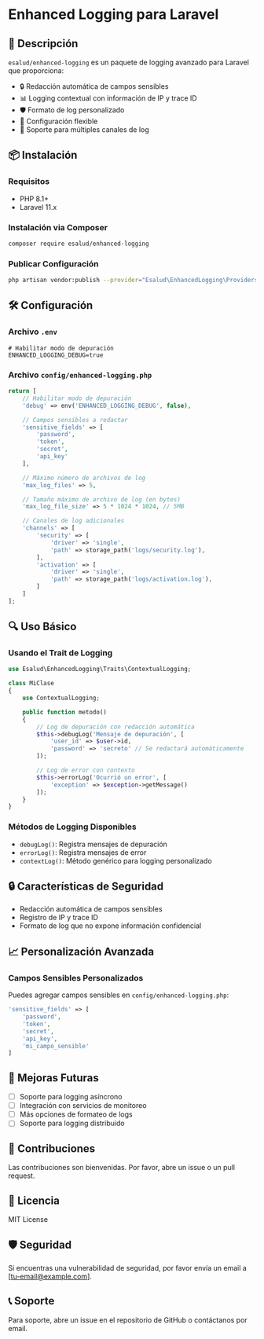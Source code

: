 # Enhanced Logging para Laravel

## 🚀 Descripción

`esalud/enhanced-logging` es un paquete de logging avanzado para Laravel que proporciona:

- 🔒 Redacción automática de campos sensibles
- 📊 Logging contextual con información de IP y trace ID
- 🛡️ Formato de log personalizado
- 🔧 Configuración flexible
- 📝 Soporte para múltiples canales de log

## 📦 Instalación

### Requisitos

- PHP 8.1+
- Laravel 11.x

### Instalación via Composer

```bash
composer require esalud/enhanced-logging
```

### Publicar Configuración

```bash
php artisan vendor:publish --provider="Esalud\EnhancedLogging\Providers\EnhancedLoggingServiceProvider"
```

## 🛠️ Configuración

### Archivo `.env`

```env
# Habilitar modo de depuración
ENHANCED_LOGGING_DEBUG=true
```

### Archivo `config/enhanced-logging.php`

```php
return [
    // Habilitar modo de depuración
    'debug' => env('ENHANCED_LOGGING_DEBUG', false),

    // Campos sensibles a redactar
    'sensitive_fields' => [
        'password', 
        'token', 
        'secret', 
        'api_key'
    ],

    // Máximo número de archivos de log
    'max_log_files' => 5,

    // Tamaño máximo de archivo de log (en bytes)
    'max_log_file_size' => 5 * 1024 * 1024, // 5MB

    // Canales de log adicionales
    'channels' => [
        'security' => [
            'driver' => 'single',
            'path' => storage_path('logs/security.log'),
        ],
        'activation' => [
            'driver' => 'single', 
            'path' => storage_path('logs/activation.log'),
        ]
    ]
];
```

## 🔍 Uso Básico

### Usando el Trait de Logging

```php
use Esalud\EnhancedLogging\Traits\ContextualLogging;

class MiClase 
{
    use ContextualLogging;

    public function metodo()
    {
        // Log de depuración con redacción automática
        $this->debugLog('Mensaje de depuración', [
            'user_id' => $user->id,
            'password' => 'secreto' // Se redactará automáticamente
        ]);

        // Log de error con contexto
        $this->errorLog('Ocurrió un error', [
            'exception' => $exception->getMessage()
        ]);
    }
}
```

### Métodos de Logging Disponibles

- `debugLog()`: Registra mensajes de depuración
- `errorLog()`: Registra mensajes de error
- `contextLog()`: Método genérico para logging personalizado

## 🔒 Características de Seguridad

- Redacción automática de campos sensibles
- Registro de IP y trace ID
- Formato de log que no expone información confidencial

## 📈 Personalización Avanzada

### Campos Sensibles Personalizados

Puedes agregar campos sensibles en `config/enhanced-logging.php`:

```php
'sensitive_fields' => [
    'password', 
    'token', 
    'secret', 
    'api_key',
    'mi_campo_sensible'
]
```

## 🚧 Mejoras Futuras

- [ ] Soporte para logging asíncrono
- [ ] Integración con servicios de monitoreo
- [ ] Más opciones de formateo de logs
- [ ] Soporte para logging distribuido

## 🤝 Contribuciones

Las contribuciones son bienvenidas. Por favor, abre un issue o un pull request.

## 📄 Licencia

MIT License

## 🛡️ Seguridad

Si encuentras una vulnerabilidad de seguridad, por favor envía un email a [tu-email@example.com].

## 📞 Soporte

Para soporte, abre un issue en el repositorio de GitHub o contáctanos por email.
